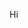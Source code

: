 Hi

<!---
mdelmdel/mdelmdel is a ✨ special ✨ repository because its `README.md` (this file) appears on your GitHub profile.
You can click the Preview link to take a look at your changes.
--->
